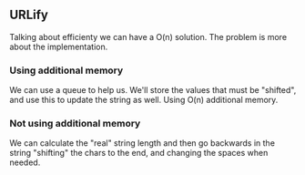 ## URLify

Talking about efficienty we can have a O(n) solution. The problem is more about the implementation.

### Using additional memory

We can use a queue to help us. We'll store the values that must be "shifted", and use this to update the string as well.
Using O(n) additional memory.

### Not using additional memory

We can calculate the "real" string length and then go backwards in the string "shifting" the chars to the end, and changing the spaces when needed.
